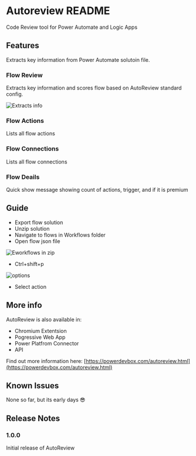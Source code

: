 # Autoreview README
Code Review tool for Power Automate and Logic Apps

## Features
Extracts key information from Power Automate solutoin file.

### Flow Review
Extracts key information and scores flow based on AutoReview standard config.

![Extracts info](https://powerdevbox.com/images/vsCode/review.gif)

### Flow Actions
Lists all flow actions

### Flow Connections
Lists all flow connections

### Flow Deails
Quick show message showing count of actions, trigger, and if it is premium

## Guide
- Export flow solution
- Unzip solution
- Navigate to flows in Workflows folder
- Open flow json file

![Eworkflows in zip](https://powerdevbox.com/images/vsCode/files.png)

- Ctrl+shift+p

![options](https://powerdevbox.com/images/vsCode/options.png)

- Select action

## More info
AutoReview is also available in:

- Chromium Extentsion
- Pogressive Web App
- Power Platfrom Connector
- API

Find out more information here: [https://powerdevbox.com/autoreview.html](https://powerdevbox.com/autoreview.html)

## Known Issues

None so far, but its early days 😎

## Release Notes

### 1.0.0

Initial release of AutoReview 

